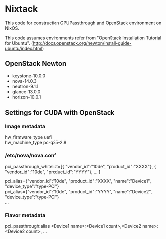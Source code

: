 # Nixtack
This code for construction GPUPassthrough and OpenStack environment on NixOS.

This code assumes environments refer from "OpenStack Installation Tutorial for Ubuntu".
(http://docs.openstack.org/newton/install-guide-ubuntu/index.html)


## OpenStack Newton
- keystone-10.0.0
- nova-14.0.3
- neutron-9.1.1
- glance-13.0.0
- horizon-10.0.1

## Settings for CUDA with OpenStack

### Image metadata

hw_firmware_type uefi  
hw_machine_type pc-q35-2.8

### /etc/nova/nova.conf

pci_passthrough_whitelist=[{ "vendor_id":"10de", "product_id":"XXXX"}, { "vendor_id":"10de", "product_id":"YYYY"}, ... ]

pci_alias={"vendor_id":"10de", "product_id":"XXXX", "name":"Device1", "device_type":"type-PCI"}  
pci_alias={"vendor_id":"10de", "product_id":"YYYY", "name":"Device2", "device_type":"type-PCI"}  
...

### Flavor metadata

pci_passthrough:alias \<Device1 name\>:\<Device1 count\>,\<Device2 name\>:\<Device2 count\>, ...